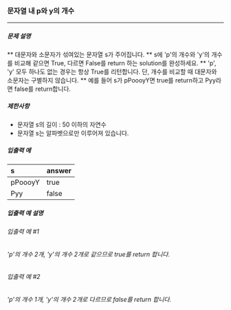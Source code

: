 ### 문자열 내 p와 y의 개수

***

##### 문제 설명
** 대문자와 소문자가 섞여있는 문자열 s가 주어집니다.
** s에 'p'의 개수와 'y'의 개수를 비교해 같으면 True, 다르면 False를 return 하는 solution를 완성하세요.
** 'p', 'y' 모두 하나도 없는 경우는 항상 True를 리턴합니다. 단, 개수를 비교할 때 대문자와 소문자는 구별하지 않습니다.
** 예를 들어 s가 pPoooyY면 true를 return하고 Pyy라면 false를 return합니다.

##### 제한사항

* 문자열 s의 길이 : 50 이하의 자연수
* 문자열 s는 알파벳으로만 이루어져 있습니다.

##### 입출력 예
s      |answer  |
|:--   |:--
pPoooyY|	true  |
Pyy|	false|

##### 입출력 예 설명

###### 입출력 예 #1
###### 'p'의 개수 2개, 'y'의 개수 2개로 같으므로 true를 return 합니다.

###### 입출력 예 #2
###### 'p'의 개수 1개, 'y'의 개수 2개로 다르므로 false를 return 합니다.
